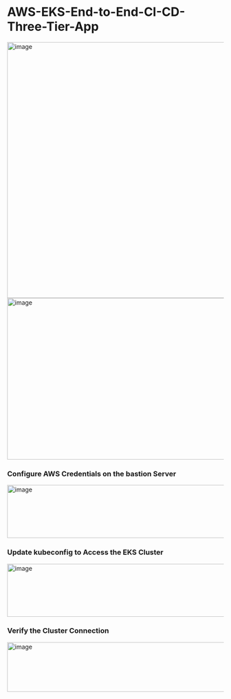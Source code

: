 # AWS-EKS-End-to-End-CI-CD-Three-Tier-App



<img width="1897" height="594" alt="image" src="https://github.com/user-attachments/assets/798e33c2-561e-4b75-a147-597fa2c35673" />
<img width="1897" height="375" alt="image" src="https://github.com/user-attachments/assets/3cd9ca57-e520-4efb-8bf6-f333e1320076" />

### Configure AWS Credentials on the bastion Server
<img width="1874" height="123" alt="image" src="https://github.com/user-attachments/assets/9da9ac32-0853-4ddc-a992-440d30ca86fa" />

### Update kubeconfig to Access the EKS Cluster
<img width="1874" height="123" alt="image" src="https://github.com/user-attachments/assets/3163f271-bd08-4c94-b1e6-3f72b674a4c0" />

### Verify the Cluster Connection
<img width="1874" height="115" alt="image" src="https://github.com/user-attachments/assets/394b39b2-7f90-4baf-ad1a-8805e44f3d5b" />

### 

